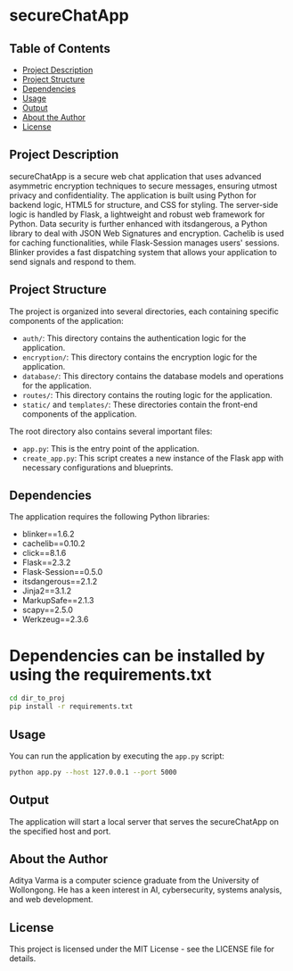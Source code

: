 # secureChatApp

## Table of Contents

- [Project Description](#project-description)
- [Project Structure](#project-structure)
- [Dependencies](#dependencies)
- [Usage](#usage)
- [Output](#output)
- [About the Author](#about-the-author)
- [License](#license)

## Project Description

secureChatApp is a secure web chat application that uses advanced asymmetric encryption techniques to secure messages, ensuring utmost privacy and confidentiality. The application is built using Python for backend logic, HTML5 for structure, and CSS for styling. The server-side logic is handled by Flask, a lightweight and robust web framework for Python. Data security is further enhanced with itsdangerous, a Python library to deal with JSON Web Signatures and encryption. Cachelib is used for caching functionalities, while Flask-Session manages users' sessions. Blinker provides a fast dispatching system that allows your application to send signals and respond to them.

## Project Structure

The project is organized into several directories, each containing specific components of the application:

- `auth/`: This directory contains the authentication logic for the application.
- `encryption/`: This directory contains the encryption logic for the application.
- `database/`: This directory contains the database models and operations for the application.
- `routes/`: This directory contains the routing logic for the application.
- `static/` and `templates/`: These directories contain the front-end components of the application.

The root directory also contains several important files:

- `app.py`: This is the entry point of the application.
- `create_app.py`: This script creates a new instance of the Flask app with necessary configurations and blueprints.

## Dependencies

The application requires the following Python libraries:

- blinker==1.6.2
- cachelib==0.10.2
- click==8.1.6
- Flask==2.3.2
- Flask-Session==0.5.0
- itsdangerous==2.1.2
- Jinja2==3.1.2
- MarkupSafe==2.1.3
- scapy==2.5.0
- Werkzeug==2.3.6

# Dependencies can be installed by using the requirements.txt

```bash
cd dir_to_proj
pip install -r requirements.txt
```

## Usage

You can run the application by executing the `app.py` script:

```bash 
python app.py --host 127.0.0.1 --port 5000
```


## Output
The application will start a local server that serves the secureChatApp on the specified host and port.

## About the Author
Aditya Varma is a computer science graduate from the University of Wollongong. He has a keen interest in AI, cybersecurity, systems analysis, and web development.

## License
This project is licensed under the MIT License - see the LICENSE file for details.
